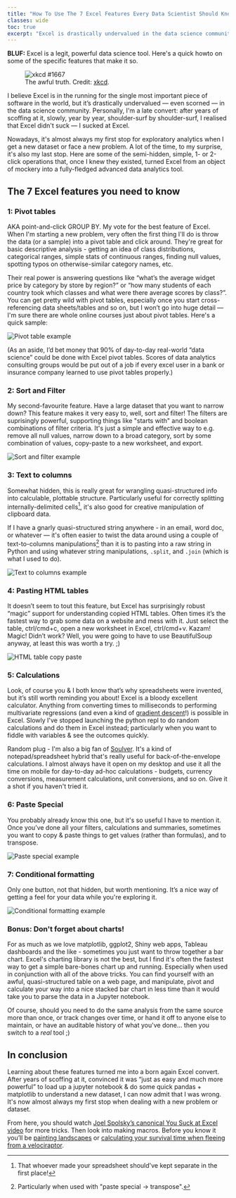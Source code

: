 ```yaml
---
title: "How To Use The 7 Excel Features Every Data Scientist Should Know"
classes: wide
toc: true
excerpt: "Excel is drastically undervalued in the data science community. Let me show you some of Excel's features that make it a powerful data science tool."
---
```


**BLUF:** Excel is a legit, powerful data science tool. Here's a quick howto on some of the specific features that make it so.

<figure>
  <img src="https://imgs.xkcd.com/comics/algorithms.png" alt="xkcd #1667"/>
  <figcaption>The awful truth. Credit: <a href="https://www.xkcd.com/1667/">xkcd</a>.</figcaption>
</figure>

I believe Excel is in the running for the single most important piece of software in the world, but it’s drastically undervalued — even scorned — in the data science community. Personally, I'm a late convert: after years of scoffing at it, slowly, year by year, shoulder-surf by shoulder-surf, I realised that Excel didn't suck — I sucked at Excel. 

Nowadays, it's almost always my first stop for exploratory analytics when I get a new dataset or face a new problem. A lot of the time, to my surprise, it's also my last stop. Here are some of the semi-hidden, simple, 1- or 2-click operations that, once I knew they existed, turned Excel from an object of mockery into a fully-fledged advanced data analytics tool. 

## The 7 Excel features you need to know

### 1: Pivot tables
AKA point-and-click GROUP BY. My vote for the best feature of Excel. When I'm starting a new problem, very often the first thing I'll do is throw the data (or a sample) into a pivot table and click around. They're great for basic descriptive analysis - getting an idea of class distributions, categorical ranges, simple stats of continuous ranges, finding null values, spotting typos on otherwise-similar category names, etc. 

Their real power is answering questions like “what’s the average widget price by category by store by region?” or “how many students of each country took which classes and what were there average scores by class?”. You can get pretty wild with pivot tables, especially once you start cross-referencing data sheets/tables and so on, but I won’t go into huge detail — I'm sure there are whole online courses just about pivot tables. Here's a quick sample:

![Pivot table example](/assets/images/pivot-table.gif)

(As an aside, I’d bet money that  90% of day-to-day real-world “data science” could be done with Excel pivot tables. Scores of data analytics consulting groups would be put out of a job if every excel user in a bank or insurance company learned to use pivot tables properly.)

### 2: Sort and Filter
My second-favourite feature. Have a large dataset that you want to narrow down? This feature makes it very easy to, well, sort and filter! The filters are suprisingly powerful, supporting things like "starts with" and boolean combinations of filter criteria. It's just a simple and effective way to e.g. remove all null values, narrow down to a broad category, sort by some combination of values, copy-paste to a new worksheet, and export.

![Sort and filter example](/assets/images/sort-and-filter.gif)

### 3: Text to columns
Somewhat hidden, this is really great for wrangling quasi-structured info into calculable, plottable structure. Particularly useful for correctly splitting internally-delimited cells[^1], it's also good for creative manipulation of clipboard data. 

[^1]: That whoever made your spreadsheet should've kept separate in the first place!

If I have a gnarly quasi-structured string anywhere - in an email, word doc, or whatever — it's often easier to twist the data around using a couple of text-to-columns manipulations[^2] than it is to pasting into a raw string in Python and using whatever string manipulations, `.split`, and `.join` (which is what I used to do).

[^2]: Particularly when used with "paste special -> transpose".

![Text to columns example](/assets/images/text-to-columns.gif)

### 4: Pasting HTML tables
It doesn’t seem to tout this feature, but Excel has surprisingly robust “magic” support for understanding copied HTML tables. Often times it’s the fastest way to grab some data on a website and mess with it. Just select the table, ctrl/cmd+c, open a new worksheet in Excel, ctrl/cmd+v. Kazam! Magic! Didn’t work? Well, you were going to have to use BeautifulSoup anyway, at least this was worth a try. ;)

![HTML table copy paste](/assets/images/html-table-copy-paste.gif)

### 5: Calculations
Look, of course you & I both know that’s why spreadsheets were invented, but it’s still worth reminding you about! Excel is a bloody excellent calculator. Anything from converting times to milliseconds to performing multivariate regressions (and even a kind of [gradient descent](https://support.office.com/en-ie/article/define-and-solve-a-problem-by-using-solver-5d1a388f-079d-43ac-a7eb-f63e45925040)!) is possible in Excel. Slowly I've stopped launching the python repl to do random calculations and do them in Excel instead; particularly when you want to fiddle with variables & see the outcomes quickly.

Random plug - I'm also a big fan of [Soulver](https://www.acqualia.com/soulver/). It's a kind of notepad/spreadsheet hybrid that's really useful for back-of-the-envelope calculations. I almost always have it open on my desktop and use it all the time on mobile for day-to-day ad-hoc calculations - budgets, currency conversions, measurement calculations, unit conversions, and so on. Give it a shot if you haven't tried it.

### 6: Paste Special
You probably already know this one, but it's so useful I have to mention it. Once you’ve done all your filters, calculations and summaries, sometimes you want to copy & paste things to get values (rather than formulas), and to transpose.

![Paste special example](/assets/images/paste-special.gif)

### 7: Conditional formatting
Only one button, not that hidden, but worth mentioning. It’s a nice way of getting a feel for your data while you're exploring it. 

![Conditional formatting example](/assets/images/conditional-formatting.gif)

### Bonus: Don't forget about charts!
For as much as we love matplotlib, ggplot2, Shiny web apps, Tableau dashboards and the like - sometimes you just want to throw together a bar chart. Excel's charting library is not the best, but I find it's often the fastest way to get a simple bare-bones chart up and running. Especially when used in conjunction with all of the above tricks. You can find yourself with an awful, quasi-structured table on a web page, and manipulate, pivot and calculate your way into a nice stacked bar chart in less time than it would take you to parse the data in a Jupyter notebook.

Of course, should you need to do the same analysis from the same source more than once, or track changes over time, or hand it off to anyone else to maintain, or have an auditable history of what you've done… then you switch to a _real_ tool ;)

## In conclusion

Learning about these features turned me into a born again Excel convert. After years of scoffing at it, convinced it was “just as easy and much more powerful” to load up a jupyter notebook & do some quick pandas + matplotlib to understand a new dataset, I can now admit that I was wrong. It's now almost always my first stop when dealing with a new problem or dataset.

From here, you should watch [Joel Spolsky’s canonical You Suck at Excel video](https://youtu.be/0nbkaYsR94c) for more tricks. Then look into making macros. Before you know it you’ll be [painting landscapes](https://www.thisiscolossal.com/2017/12/tatsuo-horiuchi-excel-artist/) or [calculating your survival time when fleeing from a velociraptor](https://peltiertech.com/solve-xkcd-velociraptor-problem-with-excel/). 